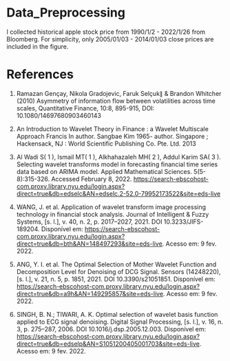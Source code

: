 # Data_Preprocessing

I collected historical apple stock price from 1990/1/2 - 2022/1/26 from Bloomberg. For simplicity, only 2005/01/03 - 2014/01/03 close prices are included in the figure.

# References
1. Ramazan Gençay, Nikola Gradojevic, Faruk Selçuk∥ & Brandon Whitcher (2010) Asymmetry of information flow between volatilities across time scales, Quantitative Finance, 10:8, 895-915, DOI: 10.1080/14697680903460143
2. An Introduction to Wavelet Theory in Finance : a Wavelet Multiscale Approach
Francis In author. Sangbae Kim 1965- author.
Singapore ; Hackensack, NJ : World Scientific Publishing Co. Pte. Ltd. 2013

3. Al Wadi S( 1 ), Ismail MT( 1 ), Alkhahazaleh MH( 2 ), Addul Karim SA( 3 ). Selecting wavelet transforms model in forecasting financial time series data based on ARIMA model. Applied Mathematical Sciences. 5(5-8):315-326. Accessed February 8, 2022. https://search-ebscohost-com.proxy.library.nyu.edu/login.aspx?direct=true&db=edselc&AN=edselc.2-52.0-79952173522&site=eds-live

4. WANG, J. et al. Application of wavelet transform image processing technology in financial stock analysis. Journal of Intelligent & Fuzzy Systems, [s. l.], v. 40, n. 2, p. 2017–2027, 2021. DOI 10.3233/JIFS-189204. Disponível em: https://search-ebscohost-com.proxy.library.nyu.edu/login.aspx?direct=true&db=bth&AN=148497293&site=eds-live. Acesso em: 9 fev. 2022.

5. ANG, Y. I. et al. The Optimal Selection of Mother Wavelet Function and Decomposition Level for Denoising of DCG Signal. Sensors (14248220), [s. l.], v. 21, n. 5, p. 1851, 2021. DOI 10.3390/s21051851. Disponível em: https://search-ebscohost-com.proxy.library.nyu.edu/login.aspx?direct=true&db=a9h&AN=149295857&site=eds-live. Acesso em: 9 fev. 2022.

6. SINGH, B. N.; TIWARI, A. K. Optimal selection of wavelet basis function applied to ECG signal denoising. Digital Signal Processing, [s. l.], v. 16, n. 3, p. 275–287, 2006. DOI 10.1016/j.dsp.2005.12.003. Disponível em: https://search-ebscohost-com.proxy.library.nyu.edu/login.aspx?direct=true&db=edselp&AN=S1051200405001703&site=eds-live. Acesso em: 9 fev. 2022.
